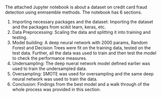 
The attached Jupyter notebook is about a dataset on credit card fraud detection using enmsemble methods. The notebook has 6 sections.

1. Importing necessary packages and the dataset: Importing the dataset and the packages from scikit learn, keras, etc.
2. Data Preprocessing: Scaling the data and splitting it into training and testing.
3. Model building: A deep neural network with 2000 params, Random Forest and Decision Trees were fit on the training data, tested on the test data. Further, all the data was used to train and then test the model to check the performance measures.
4. Undersampling: The deep nueral network model defined earlier was used to train the undersampled data.
5. Oversampling: SMOTE was used for oversampling and the same deep neural network was used to train the data.
6. Conclusion: Findings from the best model and a walk through of the whole process was provided in this section.
